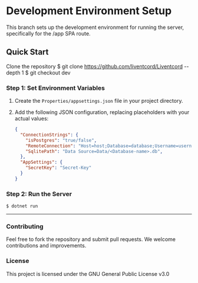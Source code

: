 # Development Environment Setup

This branch sets up the development environment for running the server, specifically for the /app SPA route.

## Quick Start
Clone the repository
    $ git clone https://github.com/liventcord/Liventcord --depth 1
    $ git checkout dev

### Step 1: Set Environment Variables

1. Create the `Properties/appsettings.json` file in your project directory.
2. Add the following JSON configuration, replacing placeholders with your actual values:

    ```json
    {
      "ConnectionStrings": {
        "isPostgres": "true/false",
        "RemoteConnection": "Host=host;Database=database;Username=username;Password=password;Port=port;SSL Mode=sslmode",
        "SqlitePath": "Data Source=Data/<Database-name>.db",
      },
      "AppSettings": {
        "SecretKey": "Secret-Key"
      }
    }
    ```

### Step 2: Run the Server

    $ dotnet run

---

### Contributing

Feel free to fork the repository and submit pull requests. We welcome contributions and improvements.

### License

This project is licensed under the GNU General Public License v3.0
